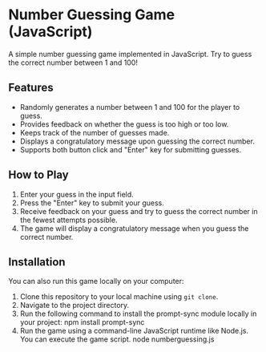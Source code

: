 # Number Guessing Game (JavaScript)

A simple number guessing game implemented in JavaScript. Try to guess the correct number between 1 and 100!

## Features

- Randomly generates a number between 1 and 100 for the player to guess.
- Provides feedback on whether the guess is too high or too low.
- Keeps track of the number of guesses made.
- Displays a congratulatory message upon guessing the correct number.
- Supports both button click and "Enter" key for submitting guesses.

## How to Play

1. Enter your guess in the input field.
2. Press the "Enter" key to submit your guess.
3. Receive feedback on your guess and try to guess the correct number in the fewest attempts possible.
4. The game will display a congratulatory message when you guess the correct number.

## Installation

You can also run this game locally on your computer:

1. Clone this repository to your local machine using `git clone`.
2. Navigate to the project directory.
3. Run the following command to install the prompt-sync module locally in your project:
     npm install prompt-sync
4. Run the game using a command-line JavaScript runtime like Node.js. You can execute the game script.
     node numberguessing.js

